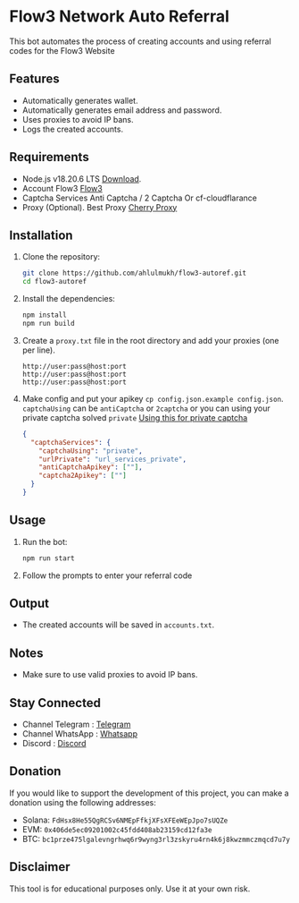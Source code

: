 # Flow3 Network Auto Referral

This bot automates the process of creating accounts and using referral codes for the Flow3 Website

## Features

- Automatically generates wallet.
- Automatically generates email address and password.
- Uses proxies to avoid IP bans.
- Logs the created accounts.

## Requirements

- Node.js v18.20.6 LTS [Download](https://nodejs.org/dist/v18.20.6/node-v18.20.6-x64.msi).
- Account Flow3 [Flow3](https://dashboard.flow3.tech/?ref=UVRKPHgSp)
- Captcha Services Anti Captcha / 2 Captcha Or cf-cloudflarance
- Proxy (Optional). Best Proxy [Cherry Proxy](https://center.cherryproxy.com/Login/Register?invite=029ad2d3)

## Installation

1. Clone the repository:

   ```sh
   git clone https://github.com/ahlulmukh/flow3-autoref.git
   cd flow3-autoref
   ```

2. Install the dependencies:

   ```sh
   npm install
   npm run build
   ```

3. Create a `proxy.txt` file in the root directory and add your proxies (one per line).
   ```
   http://user:pass@host:port
   http://user:pass@host:port
   http://user:pass@host:port
   ```
4. Make config and put your apikey `cp config.json.example config.json`. `captchaUsing` can be `antiCaptcha` or `2captcha` or you can using your private captcha solved `private` [Using this for private captcha](https://github.com/ZFC-Digital/cf-clearance-scraper/)

   ```json
   {
     "captchaServices": {
       "captchaUsing": "private",
       "urlPrivate": "url_services_private",
       "antiCaptchaApikey": [""],
       "captcha2Apikey": [""]
     }
   }
   ```

## Usage

1. Run the bot:

   ```sh
   npm run start
   ```

2. Follow the prompts to enter your referral code

## Output

- The created accounts will be saved in `accounts.txt`.

## Notes

- Make sure to use valid proxies to avoid IP bans.

## Stay Connected

- Channel Telegram : [Telegram](https://t.me/elpuqus)
- Channel WhatsApp : [Whatsapp](https://whatsapp.com/channel/0029VavBRhGBqbrEF9vxal1R)
- Discord : [Discord](https://discord.com/invite/uKM4UCAccY)

## Donation

If you would like to support the development of this project, you can make a donation using the following addresses:

- Solana: `FdHsx8He55QgRCSv6NMEpFfkjXFsXFEeWEpJpo7sUQZe`
- EVM: `0x406de5ec09201002c45fdd408ab23159cd12fa3e`
- BTC: `bc1prze475lgalevngrhwq6r9wyng3rl3zskyru4rn4k6j8kwzmmczmqcd7u7y`

## Disclaimer

This tool is for educational purposes only. Use it at your own risk.
